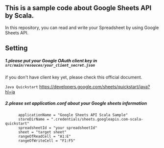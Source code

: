 ## This is a sample code about Google Sheets API by Scala.

In this repository, you can read and write your Spreadsheet by using Google Sheets API.

## Setting

##### 1.please put your Google OAuth client key in `src/main/resouces/your_client_secret.json`

if you don't have client key  yet, please check this official document.

`Java Quickstart`
https://developers.google.com/sheets/quickstart/java?hl=ja


##### 2.please set application.conf about your Google sheets information
```text
      applicationName = "Google Sheets API Scala Sample"
      storeDirName = ".credentials/sheets.googleapis.com-scala-quickstart"
      spreadsheetId = "your spreadsheetId"
      sheet = "target sheet"
      rangeOfReadCell = "A1:E"
      rangeOfWriteCell = "F1:F5"
```
